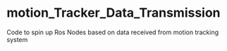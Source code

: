 # motion_Tracker_Data_Transmission
Code to spin up Ros Nodes based on data received from motion tracking system
